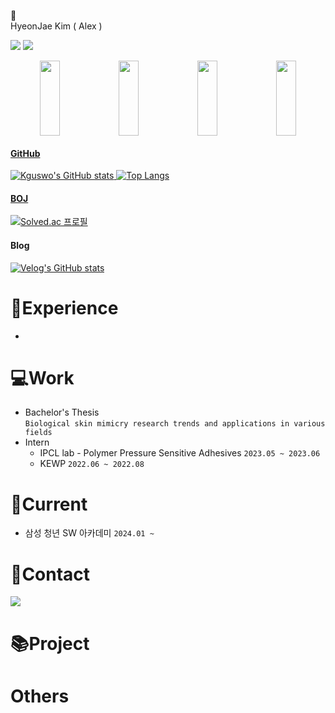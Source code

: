 👋\
HyeonJae Kim ( Alex )

<img src="https://img.shields.io/badge/Java-007396?style=flat&logo=OpenJDK&logoColor=white"/> <img src="https://img.shields.io/badge/Python-3776AB?style=flat&logo=Python&logoColor=white"/>

<div align="center">
<a href="https://github.com/devxb/gitanimals">
  <img src="https://render.gitanimals.org/lines/Kguswo?pet-id=643067894980118475" width="25%" height="120"/><img src="https://render.gitanimals.org/lines/Kguswo?pet-id=643067892459353867" width="25%" height="120"/><img src="https://render.gitanimals.org/lines/Kguswo?pet-id=643068285457250428" width="25%" height="120"/><img src="https://render.gitanimals.org/lines/Kguswo?pet-id=643068788031328518" width="25%" height="120"/>
</div>  
  
#### GitHub
![Kguswo's GitHub stats](https://github-readme-stats.vercel.app/api?username=Kguswo&show_icon=true&hide_border=true)  ![Top Langs](https://github-readme-stats.vercel.app/api/top-langs/?username=Kguswo&layout=compact)

#### BOJ
[![Solved.ac 프로필](http://mazassumnida.wtf/api/generate_badge?boj=nowalex322)](https://solved.ac/nowalex322) 


#### Blog
[![Velog's GitHub stats](https://velog-readme-stats.vercel.app/api/badge?name=kguswo)](https://velog.io/@kguswo)


# 📖Experience
- 
# 💻Work
- Bachelor's Thesis\
  `Biological skin mimicry research trends and applications in various fields`
- Intern
  - IPCL lab - Polymer Pressure Sensitive Adhesives `2023.05 ~ 2023.06` 
  - KEWP	`2022.06 ~ 2022.08`


# 📌Current
  - 삼성 청년 SW 아카데미 `2024.01 ~ `

# 🤝Contact
 <a href="mailto:nowalex322@gmail.com@gmail.com"><img src="https://img.shields.io/badge/Gmail-EA4335?style=flat-square&logo=Gmail&logoColor=black"/></a>

# 📚Project

# Others
